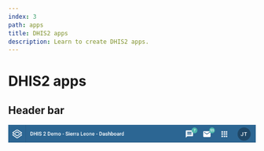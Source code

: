 ```yaml
---
index: 3
path: apps
title: DHIS2 apps
description: Learn to create DHIS2 apps.
---
```


# DHIS2 apps

## Header bar
![Header bar](images/headerbar.png)